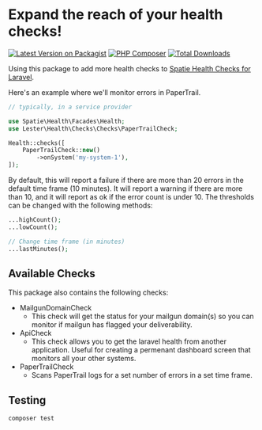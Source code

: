 # Expand the reach of your health checks!

[![Latest Version on Packagist](https://img.shields.io/packagist/v/rob-lester-jr04/laravel-health-expansion.svg)](https://packagist.org/packages/rob-lester-jr04/laravel-health-expansion)
[![PHP Composer](https://github.com/roblesterjr04/laravel-health-checks/actions/workflows/run-tests.yml/badge.svg)](https://github.com/roblesterjr04/laravel-health-checks/actions/workflows/run-tests.yml)
[![Total Downloads](https://img.shields.io/packagist/dt/rob-lester-jr04/laravel-health-expansion.svg)](https://packagist.org/packages/rob-lester-jr04/laravel-health-expansion)

Using this package to add more health checks to [Spatie Health Checks for Laravel](https://packagist.org/packages/rob-lester-jr04/laravel-health-expansion).

Here's an example where we'll monitor errors in PaperTrail.

```php
// typically, in a service provider

use Spatie\Health\Facades\Health;
use Lester\Health\Checks\Checks\PaperTrailCheck;

Health::checks([
	PaperTrailCheck::new()
		->onSystem('my-system-1'),
]);
```

By default, this will report a failure if there are more than 20 errors in the default time frame (10 minutes). It will report a warning if there are more than 10, and it will report as ok if the error count is under 10. The thresholds can be changed with the following methods:

```php
...highCount();
...lowCount();

// Change time frame (in minutes)
...lastMinutes();

```

## Available Checks

This package also contains the following checks:

* MailgunDomainCheck
	* This check will get the status for your mailgun domain(s) so you can monitor if mailgun has flagged your deliverability.
* ApiCheck
	* This check allows you to get the laravel health from another application. Useful for creating a permenant dashboard screen that monitors all your other systems.
* PaperTrailCheck
	* Scans PaperTrail logs for a set number of errors in a set time frame.

	

## Testing

```bash
composer test
```
